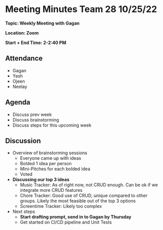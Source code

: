 # Meeting Minutes Team 28 10/25/22

**Topic: Weekly Meeting with Gagan**

**Location: Zoom**

**Start + End Time: 2-2:40 PM**

## Attendance
- Gagan
- Yash
- Ojeen
- Neelay

## Agenda

- Discuss prev week
- Discuss brainstorming
- Discuss steps for this upcoming week

## Discussion

- Overview of brainstorming sessions
  - Everyone came up with ideas
  - Bolded 1 idea per person
  - Mini-Pitches for each bolded idea
  - Voted
- **Discussing our top 3 ideas**
  - Music Tracker: As of right now, not CRUD enough. Can be ok if we integrate more CRUD features
  - Chore Tracker: Good use of CRUD, unique compared to other groups. Likely the most feasible out of the top 3 options
  - Screentime Tracker: Likely too complex
- Next steps
  - **Start drafting prompt, send in to Gagan by Thursday**
  - Get started on CI/CD pipeline and Unit Tests
